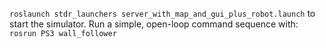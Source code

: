 
`roslaunch stdr_launchers server_with_map_and_gui_plus_robot.launch`
to start the simulator.  Run a simple, open-loop command sequence with:
`rosrun PS3 wall_follower`

    
